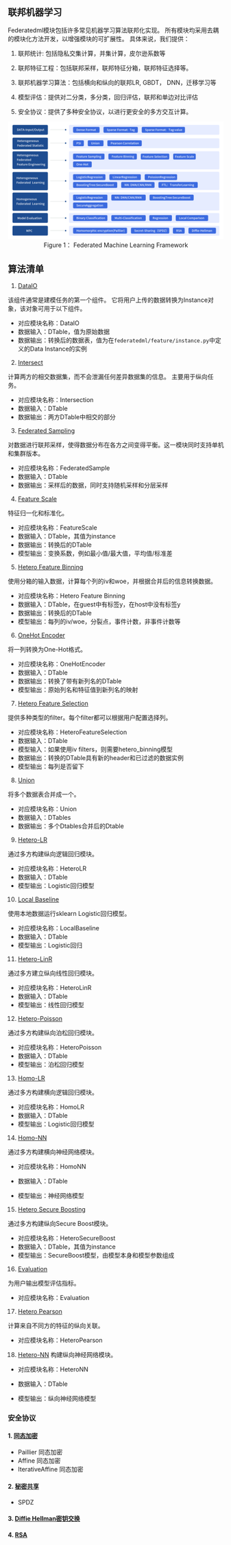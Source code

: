 ## 联邦机器学习

Federatedml模块包括许多常见机器学习算法联邦化实现。 所有模块均采用去耦的模块化方法开发，以增强模块的可扩展性。 具体来说，我们提供：

1. 联邦统计: 包括隐私交集计算，并集计算，皮尔逊系数等

2. 联邦特征工程：包括联邦采样，联邦特征分箱，联邦特征选择等。

3. 联邦机器学习算法：包括横向和纵向的联邦LR, GBDT， DNN，迁移学习等

4. 模型评估：提供对二分类，多分类，回归评估，联邦和单边对比评估

5. 安全协议：提供了多种安全协议，以进行更安全的多方交互计算。

 <div style="text-align:center", align=center>
  <img src="../doc/images/federatedml_structure.png" alt="federatedml structure"/><br/>
  Figure 1： Federated Machine Learning Framework
</div>

## 算法清单

1. [DataIO](./util/README.md)

该组件通常是建模任务的第一个组件。 它将用户上传的数据转换为Instance对象，该对象可用于以下组件。

+ 对应模块名称：DataIO
+ 数据输入：DTable，值为原始数据
+ 数据输出：转换后的数据表，值为在`federatedml/feature/instance.py`中定义的Data Instance的实例

2. [Intersect](./statistic/intersect/README.md)

计算两方的相交数据集，而不会泄漏任何差异数据集的信息。 主要用于纵向任务。

+ 对应模块名称：Intersection
+ 数据输入：DTable
+ 数据输出：两方DTable中相交的部分

3. [Federated Sampling](./feature/README.md)

对数据进行联邦采样，使得数据分布在各方之间变得平衡。这一模块同时支持单机和集群版本。

+ 对应模块名称：FederatedSample
+ 数据输入：DTable
+ 数据输出：采样后的数据，同时支持随机采样和分层采样

4. [Feature Scale](./feature/README.md)

特征归一化和标准化。

+ 对应模块名称：FeatureScale
+ 数据输入：DTable，其值为instance
+ 数据输出：转换后的DTable
+ 模型输出：变换系数，例如最小值/最大值，平均值/标准差

5. [Hetero Feature Binning](./feature/README.md)

使用分箱的输入数据，计算每个列的iv和woe，并根据合并后的信息转换数据。

+ 对应模块名称：Hetero Feature Binning
+ 数据输入：DTable，在guest中有标签y，在host中没有标签y
+ 数据输出：转换后的DTable
+ 模型输出：每列的iv/woe，分裂点，事件计数，非事件计数等

6. [OneHot Encoder](./feature/README.md)

将一列转换为One-Hot格式。

+ 对应模块名称：OneHotEncoder
+ 数据输入：DTable
+ 数据输出：转换了带有新列名的DTable
+ 模型输出：原始列名和特征值到新列名的映射

7. [Hetero Feature Selection](./feature/README.md)

提供多种类型的filter。每个filter都可以根据用户配置选择列。

+ 对应模块名称：HeteroFeatureSelection
+ 数据输入：DTable
+ 模型输入：如果使用iv filters，则需要hetero_binning模型
+ 数据输出：转换的DTable具有新的header和已过滤的数据实例
+ 模型输出：每列是否留下

8. [Union](./statistic/union/README.md)

将多个数据表合并成一个。

+ 对应模块名称：Union
+ 数据输入：DTables
+ 数据输出：多个Dtables合并后的Dtable

9. [Hetero-LR](./linear_model/logistic_regression/README.md)

通过多方构建纵向逻辑回归模块。

+ 对应模块名称：HeteroLR
+ 数据输入：DTable
+ 模型输出：Logistic回归模型

10. [Local Baseline](./local_baseline/README.md)

使用本地数据运行sklearn Logistic回归模型。

+ 对应模块名称：LocalBaseline
+ 数据输入：DTable
+ 模型输出：Logistic回归

11. [Hetero-LinR](./linear_model/linear_regression/README.md)

通过多方建立纵向线性回归模块。

+ 对应模块名称：HeteroLinR
+ 数据输入：DTable
+ 模型输出：线性回归模型

12. [Hetero-Poisson](./linear_model/poisson_regression/README.md)

通过多方构建纵向泊松回归模块。

+ 对应模块名称：HeteroPoisson
+ 数据输入：DTable
+ 模型输出：泊松回归模型

13. [Homo-LR](./linear_model/logistic_regression/README.md)

通过多方构建横向逻辑回归模块。

+ 对应模块名称：HomoLR
+ 数据输入：DTable
+ 模型输出：Logistic回归模型

14. [Homo-NN](./nn/homo_nn/README.md)

通过多方构建横向神经网络模块。

+ 对应模块名称：HomoNN

+ 数据输入：DTable
+ 模型输出：神经网络模型

15. [Hetero Secure Boosting](./tree/README.md)

通过多方构建纵向Secure Boost模块。

+ 对应模块名称：HeteroSecureBoost
+ 数据输入：DTable，其值为instance
+ 模型输出：SecureBoost模型，由模型本身和模型参数组成

16. [Evaluation](./evaluation/README.md)

为用户输出模型评估指标。

+ 对应模块名称：Evaluation

17. [Hetero Pearson](./statistic/correlation/README.md)

计算来自不同方的特征的纵向关联。

+ 对应模块名称：HeteroPearson

18. [Hetero-NN](./nn/hetero_nn/README.md)
构建纵向神经网络模块。

+ 对应模块名称：HeteroNN

+ 数据输入：DTable
+ 模型输出：纵向神经网络模型

### 安全协议
#### 1. [同态加密](./secureprotol/README.md)

- Paillier 同态加密
- Affine 同态加密
- IterativeAffine 同态加密

#### 2. [秘密共享](./secureprotol/README.md)

- SPDZ

#### 3. [Diffie Hellman密钥交换](./secureprotol/README.md)


#### 4. [RSA](./secureprotol/README.md)
